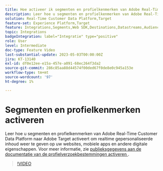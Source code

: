```yaml
---
title: Hoe activeer ik segmenten en profielkenmerken van Adobe Real-Time CDP naar Adobe Target?
description: Leer hoe u segmenten en profielkenmerken van Adobe Real-Time Customer Data Platform naar Adobe Target activeert om realtime gepersonaliseerde inhoud weer te geven op uw websites, mobiele apps en andere digitale eigenschappen.
solution: Real-Time Customer Data Platform,Target
feature-set: Experience Platform,Target
feature: Integrations,Segments,Web SDK,Destinations,Datastreams,Audiences,Experience Targeting
topic: Integrations
badgeIntegration: label="Integratie" type="positive"
role: User
level: Intermediate
doc-type: Feature Video
last-substantial-update: 2023-05-03T00:00:00Z
jira: KT-13140
exl-id: df0e12ee-e15a-457e-a091-68ec264f3da2
source-git-commit: 286c85aa88d44574f00ded67f0de8e0c945a153e
workflow-type: tm+mt
source-wordcount: '97'
ht-degree: 1%

---
```


# Segmenten en profielkenmerken activeren

Leer hoe u segmenten en profielkenmerken van Adobe Real-Time Customer Data Platform naar Adobe Target activeert om realtime gepersonaliseerde inhoud weer te geven op uw websites, mobiele apps en andere digitale eigenschappen. Voor meer informatie, zie [ publieksgegevens aan de documentatie van de profielverzoekbestemmingen activeren ](https://experienceleague.adobe.com/docs/experience-platform/destinations/ui/activate/activate-profile-request-destinations.html).


>[!VIDEO](https://video.tv.adobe.com/v/3419036/?learn=on&enablevpops)
